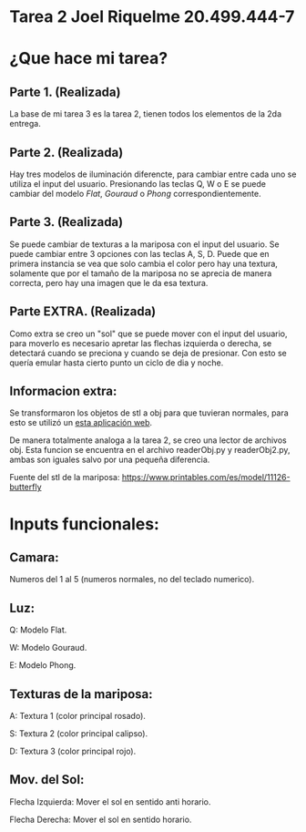 # Tarea 2 Joel Riquelme 20.499.444-7

# ¿Que hace mi tarea?

## Parte 1. (Realizada)

La base de mi tarea 3 es la tarea 2, tienen todos los elementos de la 2da entrega.

## Parte 2. (Realizada)

Hay tres modelos de iluminación diferencte, para cambiar entre cada uno se utiliza el input del usuario. Presionando las teclas Q, W o E se puede cambiar del modelo *Flat*, *Gouraud* o *Phong* correspondientemente.

## Parte 3. (Realizada)

Se puede cambiar de texturas a la mariposa con el input del usuario. Se puede cambiar entre 3 opciones con las teclas A, S, D. Puede que en primera instancia se vea que solo cambia el color pero hay una textura, solamente que por el tamaño de la mariposa no se aprecia de manera correcta, pero hay una imagen que le da esa textura.

## Parte EXTRA. (Realizada)

Como extra se creo un "sol" que se puede mover con el input del usuario, para moverlo es necesario apretar las flechas izquierda o derecha, se detectará cuando se preciona y cuando se deja de presionar. Con esto se quería emular hasta cierto punto un ciclo de dia y noche.

## Informacion extra:

Se transformaron los objetos de stl a obj para que tuvieran normales, para esto se utilizó un [esta aplicación web](https://products.aspose.app/3d/es/conversion/stl-to-obj).

De manera totalmente analoga a la tarea 2, se creo una lector de archivos obj. Esta funcion se encuentra en el archivo readerObj.py y readerObj2.py, ambas son iguales salvo por una pequeña diferencia.

Fuente del stl de la mariposa: https://www.printables.com/es/model/11126-butterfly

# Inputs funcionales:

## Camara:
Numeros del 1 al 5 (numeros normales, no del teclado numerico).

## Luz:

Q: Modelo Flat.

W: Modelo Gouraud.

E: Modelo Phong.

## Texturas de la mariposa:

A: Textura 1 (color principal rosado).

S: Textura 2 (color principal calipso).

D: Textura 3 (color principal rojo).

## Mov. del Sol:

Flecha Izquierda: Mover el sol en sentido anti horario.

Flecha Derecha: Mover el sol en sentido horario.


